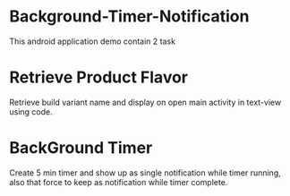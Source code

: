 # Background-Timer-Notification
This android application demo contain 2 task

# Retrieve Product Flavor
Retrieve build variant name and display on open main activity in text-view using code.

# BackGround Timer
Create 5 min timer and show up as single notification while timer running,
also that force to keep as notification while timer complete.
